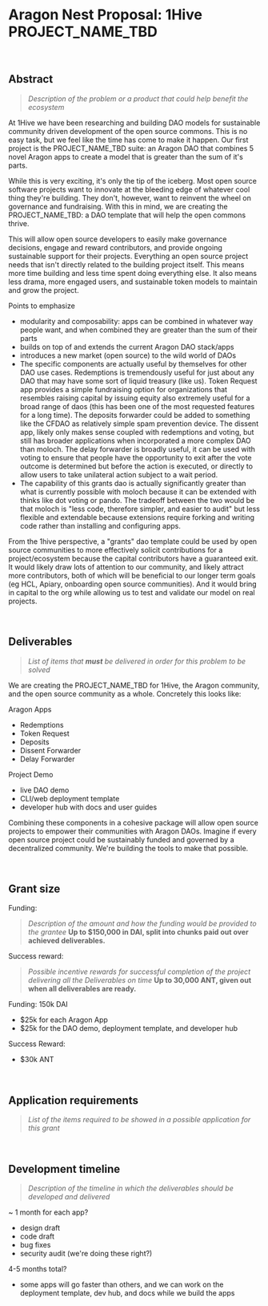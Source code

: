 # Aragon Nest Proposal: 1Hive PROJECT_NAME_TBD

<br>

## Abstract

> _Description of the problem or a product that could help benefit the ecosystem_

At 1Hive we have been researching and building DAO models for sustainable community driven development of the open source commons. This is no easy task, but we feel like the time has come to make it happen. Our first project is the PROJECT_NAME_TBD suite: an Aragon DAO that combines 5 novel Aragon apps to create a model that is greater than the sum of it's parts.

While this is very exciting, it's only the tip of the iceberg. Most open source software projects want to innovate at the bleeding edge of whatever cool thing they're building. They don't, however, want to reinvent the wheel on governance and fundraising. With this in mind, we are creating the PROJECT_NAME_TBD: a DAO template that will help the open commons thrive.

This will allow open source developers to easily make governance decisions, engage and reward contributors, and provide ongoing sustainable support for their projects. Everything an open source project needs that isn't directly related to the building project itself. This means more time building and less time spent doing everything else. It also means less drama, more engaged users, and sustainable token models to maintain and grow the project.

Points to emphasize
- modularity and composability: apps can be combined in whatever way people want, and when combined they are greater than the sum of their parts
- builds on top of and extends the current Aragon DAO stack/apps
- introduces a new market (open source) to the wild world of DAOs 
- The specific components are actually useful by themselves for other DAO use cases. Redemptions is tremendously useful for just about any DAO that may have some sort of liquid treasury (like us). Token Request app provides a simple fundraising option for organizations that resembles raising capital by issuing equity also extremely useful for a broad range of daos (this has been one of the most requested features for a long time). The deposits forwarder could be added to something like the CFDAO as relatively simple spam prevention device. The dissent app, likely only makes sense coupled with redemptions and voting, but still has broader applications when incorporated a more complex DAO than moloch. The delay forwarder is broadly useful, it can be used with voting to ensure that people have the opportunity to exit after the vote outcome is determined but before the action is executed, or directly to allow users to take unilateral action subject to a wait period.
- The capability of this grants dao is actually significantly greater than what is currently possible with moloch because it can be extended with thinks like dot voting or pando. The tradeoff between the two would be that moloch is "less code, therefore simpler, and easier to audit" but less flexible and extendable because extensions require forking and writing code rather than installing and configuring apps.

From the 1hive perspective, a "grants" dao template could be used by open source communities to more effectively solicit contributions for a project/ecosystem because the capital contributors have a guaranteed exit. It would likely draw lots of attention to our community, and likely attract more contributors, both of which will be beneficial to our longer term goals (eg HCL, Apiary, onboarding open source communities). And it would bring in capital to the org while allowing us to test and validate our model on real projects.

<br>

## Deliverables

> _List of items that **must** be delivered in order for this problem to be solved_

We are creating the PROJECT_NAME_TBD for 1Hive, the Aragon community, and the open source community as a whole. Concretely this looks like:

Aragon Apps
- Redemptions
- Token Request
- Deposits 
- Dissent Forwarder
- Delay Forwarder

Project Demo
- live DAO demo
- CLI/web deployment template
- developer hub with docs and user guides

Combining these components in a cohesive package will allow open source projects to empower their communities with Aragon DAOs. Imagine if every open source project could be sustainably funded and governed by a decentralized community. We're building the tools to make that possible.

<br>

## Grant size

Funding:
> _Description of the amount and how the funding would be provided to the grantee_
> **Up to $150,000 in DAI, split into chunks paid out over achieved deliverables.**

Success reward:
> _Possible incentive rewards for successful completion of the project delivering all the Deliverables on time_
> **Up to 30,000 ANT, given out when all deliverables are ready.**

Funding: 150k DAI
- $25k for each Aragon App
- $25k for the DAO demo, deployment template, and developer hub

Success Reward:
- $30k ANT

<br>

## Application requirements
> _List of the items required to be showed in a possible application for this grant_

<br>

## Development timeline
> _Description of the timeline in which the deliverables should be developed and delivered_

~ 1 month for each app?
- design draft
- code draft
- bug fixes
- security audit (we're doing these right?)

4-5 months total?
- some apps will go faster than others, and we can work on the deployment template, dev hub, and docs while we build the apps

<br>


